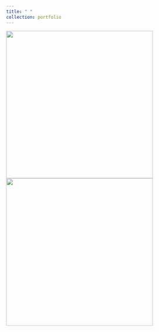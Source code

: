 ```yaml
---
title: " "
collection: portfolio
--- 
```

<img src='/images/Winter_me_2.jpg' width="400"> 
<img src='/images/Winter_me_4.jpg' width="400"> 
<br/>
